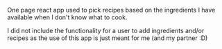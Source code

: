 One page react app used to pick recipes based on the ingredients I have available when I don't know what to cook.

I did not include the functionality for a user to add ingredients and/or recipes as the use of this app is just meant for me (and my partner :D)